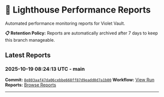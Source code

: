 # 🔦 Lighthouse Performance Reports

Automated performance monitoring reports for Violet Vault.

**📋 Retention Policy:** Reports are automatically archived after 7 days to keep this branch manageable.

## Latest Reports

### 2025-10-19 08:24:13 UTC - main

**Commit:** [`8e803aaf47da06cebbe668ff87d9eadd0d7a1b00`](https://github.com/thef4tdaddy/violet-vault/commit/8e803aaf47da06cebbe668ff87d9eadd0d7a1b00)
**Workflow:** [View Run](https://github.com/thef4tdaddy/violet-vault/actions/runs/18627773862)
**Reports:** [Browse Reports](https://github.com/thef4tdaddy/violet-vault/tree/lighthouse-reports/reports/main/2025-10-19_08-24-12)


---

